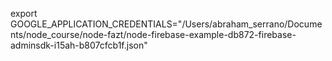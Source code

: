 export GOOGLE_APPLICATION_CREDENTIALS="/Users/abraham_serrano/Documents/node_course/node-fazt/node-firebase-example-db872-firebase-adminsdk-i15ah-b807cfcb1f.json"
